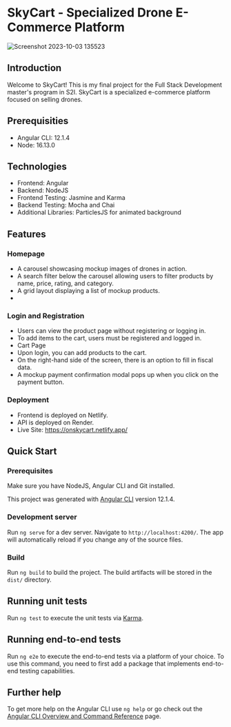 # SkyCart - Specialized Drone E-Commerce Platform

![Screenshot 2023-10-03 135523](https://github.com/giorgialari/SkyCart/assets/91114037/8c8edfa1-15e1-44e4-813e-5c4b772b70c3)


## Introduction
Welcome to SkyCart! This is my final project for the Full Stack Development master's program in S2I. SkyCart is a specialized e-commerce platform focused on selling drones.

## Prerequisities
- Angular CLI: 12.1.4
- Node: 16.13.0
## Technologies
- Frontend: Angular
- Backend: NodeJS
- Frontend Testing: Jasmine and Karma
- Backend Testing: Mocha and Chai
- Additional Libraries: ParticlesJS for animated background
## Features

### Homepage
- A carousel showcasing mockup images of drones in action.
- A search filter below the carousel allowing users to filter products by name, price, rating, and category.
- A grid layout displaying a list of mockup products.
- 
### Login and Registration
- Users can view the product page without registering or logging in.
- To add items to the cart, users must be registered and logged in.
- Cart Page
- Upon login, you can add products to the cart.
- On the right-hand side of the screen, there is an option to fill in fiscal data.
- A mockup payment confirmation modal pops up when you click on the payment button.
  
### Deployment
- Frontend is deployed on Netlify.
- API is deployed on Render.
- Live Site: https://onskycart.netlify.app/

## Quick Start

### Prerequisites
Make sure you have NodeJS, Angular CLI and Git installed.

This project was generated with [Angular CLI](https://github.com/angular/angular-cli) version 12.1.4.

### Development server

Run `ng serve` for a dev server. Navigate to `http://localhost:4200/`. The app will automatically reload if you change any of the source files.


### Build

Run `ng build` to build the project. The build artifacts will be stored in the `dist/` directory.

## Running unit tests

Run `ng test` to execute the unit tests via [Karma](https://karma-runner.github.io).

## Running end-to-end tests

Run `ng e2e` to execute the end-to-end tests via a platform of your choice. To use this command, you need to first add a package that implements end-to-end testing capabilities.

## Further help

To get more help on the Angular CLI use `ng help` or go check out the [Angular CLI Overview and Command Reference](https://angular.io/cli) page.








